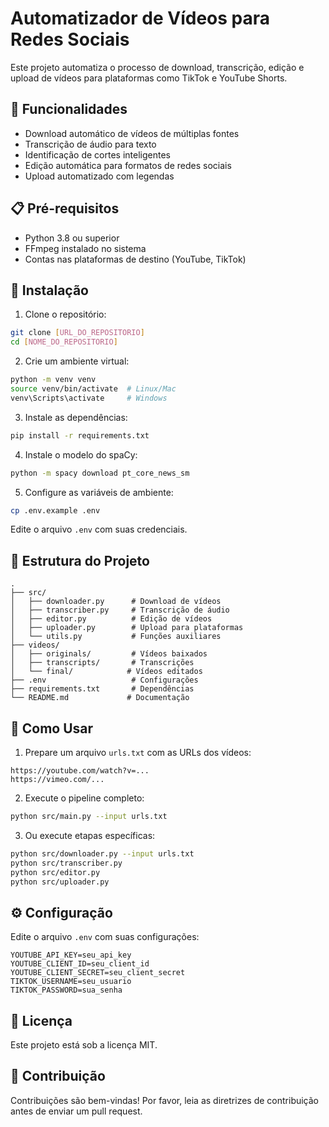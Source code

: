 # Automatizador de Vídeos para Redes Sociais

Este projeto automatiza o processo de download, transcrição, edição e upload de vídeos para plataformas como TikTok e YouTube Shorts.

## 🚀 Funcionalidades

- Download automático de vídeos de múltiplas fontes
- Transcrição de áudio para texto
- Identificação de cortes inteligentes
- Edição automática para formatos de redes sociais
- Upload automatizado com legendas

## 📋 Pré-requisitos

- Python 3.8 ou superior
- FFmpeg instalado no sistema
- Contas nas plataformas de destino (YouTube, TikTok)

## 🔧 Instalação

1. Clone o repositório:

```bash
git clone [URL_DO_REPOSITORIO]
cd [NOME_DO_REPOSITORIO]
```

2. Crie um ambiente virtual:

```bash
python -m venv venv
source venv/bin/activate  # Linux/Mac
venv\Scripts\activate     # Windows
```

3. Instale as dependências:

```bash
pip install -r requirements.txt
```

4. Instale o modelo do spaCy:

```bash
python -m spacy download pt_core_news_sm
```

5. Configure as variáveis de ambiente:

```bash
cp .env.example .env
```

Edite o arquivo `.env` com suas credenciais.

## 📁 Estrutura do Projeto

```
.
├── src/
│   ├── downloader.py      # Download de vídeos
│   ├── transcriber.py     # Transcrição de áudio
│   ├── editor.py          # Edição de vídeos
│   ├── uploader.py        # Upload para plataformas
│   └── utils.py           # Funções auxiliares
├── videos/
│   ├── originals/         # Vídeos baixados
│   ├── transcripts/       # Transcrições
│   └── final/            # Vídeos editados
├── .env                   # Configurações
├── requirements.txt       # Dependências
└── README.md             # Documentação
```

## 🎯 Como Usar

1. Prepare um arquivo `urls.txt` com as URLs dos vídeos:

```
https://youtube.com/watch?v=...
https://vimeo.com/...
```

2. Execute o pipeline completo:

```bash
python src/main.py --input urls.txt
```

3. Ou execute etapas específicas:

```bash
python src/downloader.py --input urls.txt
python src/transcriber.py
python src/editor.py
python src/uploader.py
```

## ⚙️ Configuração

Edite o arquivo `.env` com suas configurações:

```env
YOUTUBE_API_KEY=seu_api_key
YOUTUBE_CLIENT_ID=seu_client_id
YOUTUBE_CLIENT_SECRET=seu_client_secret
TIKTOK_USERNAME=seu_usuario
TIKTOK_PASSWORD=sua_senha
```

## 📝 Licença

Este projeto está sob a licença MIT.

## 🤝 Contribuição

Contribuições são bem-vindas! Por favor, leia as diretrizes de contribuição antes de enviar um pull request.
